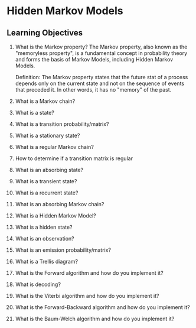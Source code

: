 # Hidden Markov Models

## Learning Objectives

1. What is the Markov property?
    The Markov property, also known as the "memoryless property", is a fundamental concept in probability theory and forms the basis of Markov Models, including Hidden Markov Models.

    Definition:
        The Markov property states that the future stat of a process depends only on the current state and not on the sequence of events that preceded it. In other words, it has no "memory" of the past.

2. What is a Markov chain?
3. What is a state?
4. What is a transition probability/matrix?
5. What is a stationary state?
6. What is a regular Markov chain?
7. How to determine if a transition matrix is regular
8. What is an absorbing state?
9. What is a transient state?
10. What is a recurrent state?
11. What is an absorbing Markov chain?
12. What is a Hidden Markov Model?
13. What is a hidden state?
14. What is an observation?
15. What is an emission probability/matrix?
16. What is a Trellis diagram?
17. What is the Forward algorithm and how do you implement it?
18. What is decoding?
19. What is the Viterbi algorithm and how do you implement it?
20. What is the Forward-Backward algorithm and how do you implement it?
21. What is the Baum-Welch algorithm and how do you implement it?